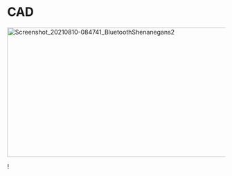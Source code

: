 # CAD
<p float="left">
  <img src="https://user-images.githubusercontent.com/77077715/132926711-cde6cfd5-e318-4bb6-9ebe-a443c540d771.jpg" alt="Screenshot_20210810-084741_BluetoothShenanegans2" width="700" height="300">
 </p>!
